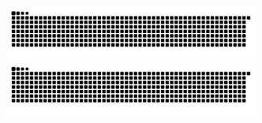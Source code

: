 <picture>
  <img alt="github contribution grid snake animation" src="https://raw.githubusercontent.com/DygDyg/DygDyg/output/github-contribution-grid-snake.svg">
</picture>
<picture>
  
  <source media="(prefers-color-scheme: dark)" srcset="https://raw.githubusercontent.com/DygDyg/DygDyg/output/github-contribution-grid-snake-dark.svg">
  <source media="(prefers-color-scheme: light)" srcset="https://raw.githubusercontent.com/DygDyg/DygDyg/output/github-contribution-grid-snake.svg">
  <img alt="github contribution grid snake animation" src="https://raw.githubusercontent.com/DygDyg/DygDyg/output/github-contribution-grid-snake.svg">
</picture>

<!-- _generated with [Platane/snk](https://github.com/Platane/snk)_ -->
